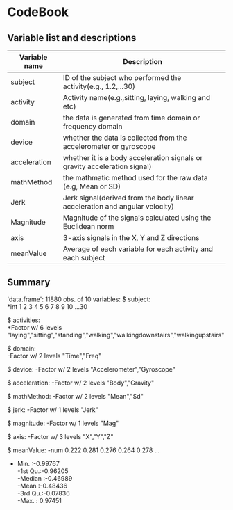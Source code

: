 CodeBook
========================

Variable list and descriptions
-----------------------------------

Variable name    | Description
-----------------|------------
subject          | ID of the subject who performed the activity(e.g., 1.2,...30)
activity         | Activity name(e.g.,sitting, laying, walking and etc)
domain           | the data is generated from time domain or frequency domain
device           | whether the data is collected from the accelerometer or gyroscope
acceleration     | whether it is a body acceleration signals or gravity acceleration signal)
mathMethod       | the mathmatic method used for the raw data (e.g, Mean or SD)
Jerk             | Jerk signal(derived from the body linear acceleration and angular velocity)
Magnitude        | Magnitude of the signals calculated using the Euclidean norm
axis             | 3-axis signals in the X, Y and Z directions
meanValue        | Average of each variable for each activity and each subject


Summary
---------------------------------
'data.frame':  11880 obs. of  10 variables:
 $ subject:     
 *int  1 2 3 4 5 6 7 8 9 10 ...30
 
 
 $ activities:  
 *Factor w/ 6 levels "laying","sitting","standing","walking","walkingdownstairs","walkingupstairs"
 
 $ domain:      
 -Factor w/ 2 levels "Time","Freq"
 
 $ device: 
 -Factor w/ 2 levels "Accelerometer","Gyroscope"
 
 $ acceleration: 
 -Factor w/ 2 levels "Body","Gravity"
 
 
 $ mathMethod: 
 -Factor w/ 2 levels "Mean","Sd"
 
 
 $ jerk:
 -Factor w/ 1 levels "Jerk"
 
 
 $ magnitude: 
 -Factor w/ 1 levels "Mag"
 
 
 $ axis: 
 -Factor w/ 3 levels "X","Y","Z"
 
 
 $ meanValue: 
 -num  0.222 0.281 0.276 0.264 0.278 ...
 - Min.   :-0.99767  
 -1st Qu.:-0.96205  
 -Median :-0.46989  
 -Mean   :-0.48436  
 -3rd Qu.:-0.07836  
 -Max.   : 0.97451 
